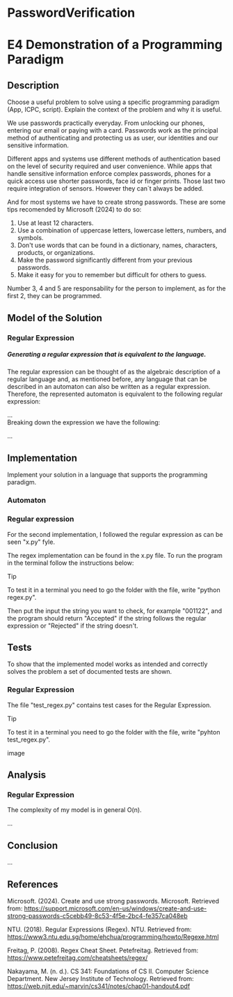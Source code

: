 # PasswordVerification

# E4 Demonstration of a Programming Paradigm

## Description
Choose a useful problem to solve using a specific programming paradigm (App, ICPC, script).
Explain the context of the problem and why it is useful. 


We use passwords practically everyday.  From unlocking our phones, entering our email or paying with a card. Passwords work as the principal method of authenticating and protecting us as user, our identities and our sensitive information.

Different apps and systems use different methods of authentication based on the level of security required and user convenience. While apps that handle sensitive information enforce complex passwords, phones for a quick access use shorter passwords, face id or finger prints. Those last two require integration of sensors. However they can´t always be added. 

And for most systems we have to create strong passwords. These are some tips recomended by Microsoft (2024) to do so: 
1. Use at least 12 characters.
2. Use a combination of uppercase letters, lowercase letters, numbers, and symbols.
3. Don't use words that can be found in a dictionary, names, characters, products, or organizations.
4. Make the password significantly different from your previous passwords.
5. Make it easy for you to remember but difficult for others to guess. 

Number 3, 4 and 5 are responsability for the person to implement, as for the first 2, they can be programmed.

## Model of the Solution

### Regular Expression
##### Generating a regular expression that is equivalent to the language.

The regular expression can be thought of as the algebraic description of a regular language and, as mentioned before, any language that can be described in an automaton can also be written as a regular expression. Therefore, the represented automaton is equivalent to the following regular expression:

...  
Breaking down the expression we have the following:  

...   

## Implementation
Implement your solution in a language that supports the programming paradigm.

### Automaton

### Regular expression
For the second implementation, I followed the regular expression as can be seen "x.py" fyle. 

The regex implementation can be found in the x.py file. To run the program in the terminal follow the instructions below:

> [!TIP]
> To test it in a terminal you need to go the folder with the file, write "python regex.py".
> 
>Then put the input the string you want to check, for example "001122", and the program should return "Accepted" if the string follows the regular expression or "Rejected" if the string doesn't.
> 

## Tests

To show that the implemented model works as intended and correctly solves the problem a set of documented tests are shown. 

### Regular Expression

The file "test_regex.py" contains test cases for the Regular Expression.
> [!TIP]
>To test it in a terminal you need to go the folder with the file, write "pyhton test_regex.py".

image   

## Analysis 
### Regular Expression
The complexity of my model is in general O(n). 

...

## Conclusion

...   


## References

Microsoft. (2024). Create and use strong passwords. Microsoft. Retrieved from: https://support.microsoft.com/en-us/windows/create-and-use-strong-passwords-c5cebb49-8c53-4f5e-2bc4-fe357ca048eb 

NTU. (2018). Regular Expressions (Regex).  NTU. Retrieved from: https://www3.ntu.edu.sg/home/ehchua/programming/howto/Regexe.html 

Freitag, P. (2008). Regex Cheat Sheet. Petefreitag. Retrieved from: https://www.petefreitag.com/cheatsheets/regex/ 

Nakayama, M. (n. d.). CS 341: Foundations of CS II. Computer Science Department. New Jersey Institute of Technology. Retrieved from: https://web.njit.edu/~marvin/cs341/notes/chap01-handout4.pdf 

